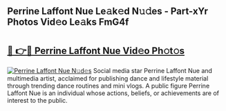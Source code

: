## Perrine Laffont Nue Le𝚊k𝚎d N𝚞𝚍es - Part-xYr Photos Vid𝚎o Le𝚊ks FmG4f

# <h2><a href="http://fb6bftz.evod.top/?m=Perrine+Laffont+Nue">🔗 👉🔴 Perrine Laffont Nue Vid𝚎o Ph𝚘t𝚘s</a></h2>

[![Perrine Laffont Nue N𝚞d𝚎s](https://i.imgur.com/8V9OHl7.gif)](http://fb6bftz.evod.top/?m=Perrine+Laffont+Nue)
Social media star Perrine Laffont Nue and multimedia artist, acclaimed for publishing dance and lifestyle material through trending dance routines and mini vlogs. A public figure Perrine Laffont Nue is an individual whose actions, beliefs, or achievements are of interest to the public. 
